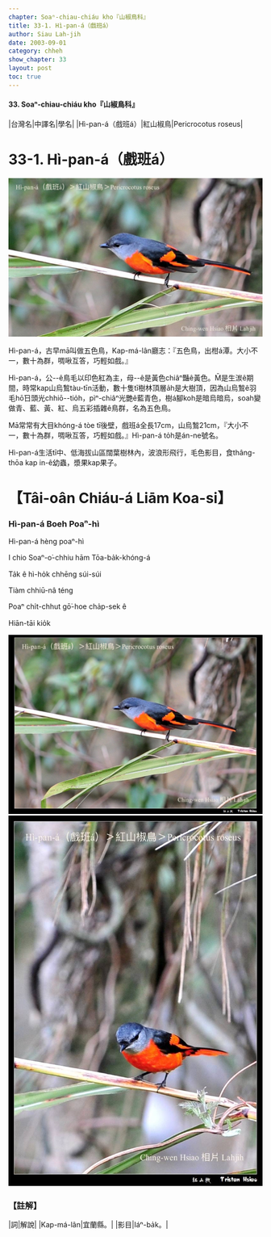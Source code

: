 ```yaml
---
chapter: Soaⁿ-chiau-chiáu kho『山椒鳥科』
title: 33-1. Hì-pan-á（戲班á）
author: Siau Lah-jih
date: 2003-09-01
category: chheh
show_chapter: 33
layout: post
toc: true
---
```


#### 33. Soaⁿ-chiau-chiáu kho『山椒鳥科』


|台灣名|中譯名|學名|
|Hì-pan-á（戲班á）|紅山椒鳥|Pericrocotus roseus|

# 33-1. Hì-pan-á（戲班á）

![](../too5/33/33-1-3.Hì-pan-á.jpg)


Hì-pan-á，古早mā叫做五色鳥，Kap-má-lân廳志：『五色鳥，出柑á潭。大小不一，數十為群，啁啾互答，巧輕如戲。』

Hì-pan-á，公--ê鳥毛以印色紅為主，母--ê是黃色chiâⁿ豔ê黃色。M̄是生湠ê期間，時常kap山烏鶖tàu-tīn活動，數十隻tī樹林頂層a̍h是大樹頂，因為山烏鶖ê羽毛hō͘日頭光chhiō--tio̍h，pìⁿ-chiâⁿ光艷ê藍青色，樹á腳koh是暗烏暗烏，soah變做青、藍、黃、紅、烏五彩插雜ê鳥群，名為五色鳥。

Mā常常有大目khóng-á tòe tī後壁，戲班á全長17cm，山烏鶖21cm，『大小不一，數十為群，啁啾互答，巧輕如戲。』Hì-pan-á to̍h是án-ne號名。

Hì-pan-á生活tī中、低海拔山區闊葉樹林內，波浪形飛行，毛色影目，食thâng-thōa kap in-ê幼蟲，漿果kap果子。


# 【Tâi-oân Chiáu-á Liām Koa-si】

### **Hì-pan-á Boeh Poaⁿ-hì**

Hì-pan-á hèng poaⁿ-hì

I chio Soaⁿ-o͘-chhiu hām Tōa-ba̍k-khóng-á

Ta̍k ê hì-ho̍k chhēng súi-súi

Tiàm chhiū-nâ téng

Poaⁿ chi̍t-chhut gō͘-hoe cha̍p-sek ê

Hiān-tāi kio̍k


![](../too5/33/33-1-2.Hì-pan-á.jpg)
![](../too5/33/33-1-1.Hì-pan-á.jpg)


### 【註解】

|詞|解說|
|Kap-má-lân|宜蘭縣。|
|影目|Iáⁿ-ba̍k。|




